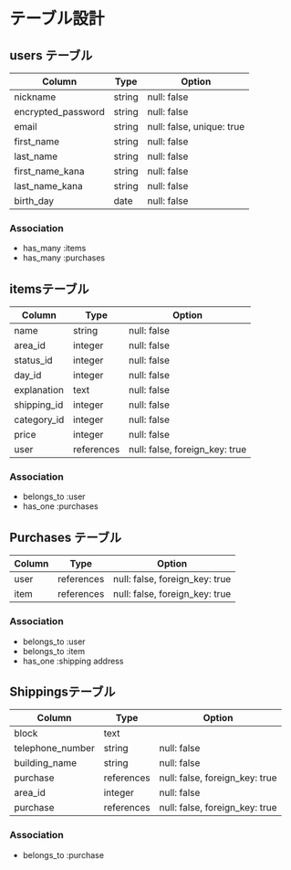 # テーブル設計

## users テーブル

| Column            | Type          | Option                       |
|------------------ |-------------- |--------------                |
| nickname          | string        |  null: false                 |  
| encrypted_password| string        |  null: false                 |  
| email             | string        |  null: false, unique: true   |  
| first_name        | string        |  null: false                 |  
| last_name         | string        |  null: false                 |  
| first_name_kana   | string        |  null: false                 |
| last_name_kana    | string        |  null: false                 |
| birth_day         | date          |  null: false                 |
###   Association
- has_many :items
- has_many :purchases

 





## itemsテーブル

| Column         | Type         | Option                          |
|----------------|------------- |---------------------------------|
|  name          | string       |null: false                      |  
|  area_id       | integer      |null: false                      |  
|  status_id     | integer      |null: false                      |  
|  day_id        | integer      |null: false                      |  
|  explanation   | text         |null: false                      |  
|  shipping_id   | integer      |null: false                      |  
|  category_id   | integer      |null: false                      |  
|  price         | integer      |null: false                      |  
|  user          | references   |null: false, foreign_key: true   |   

###   Association

- belongs_to :user
- has_one :purchases

## Purchases テーブル

| Column         | Type          | Option       |
|----------------|-------------  |--------------|
|  user          | references    |null: false, foreign_key: true   | 
|  item          | references    |null: false, foreign_key: true   | 


###   Association
- belongs_to :user
- belongs_to :item
- has_one    :shipping address

## Shippingsテーブル

| Column           | Type         | Option                          |
|----------------  |------------- |---------------------------------|
| block            | text         |                                 |  
| telephone_number | string       |null: false                      |  
| building_name    | string       |null: false                      |  
| purchase         | references   |null: false, foreign_key: true   |     
| area_id          | integer      |null: false                      |  
| purchase         | references   |null: false, foreign_key: true   | 
 

###   Association
- belongs_to :purchase

<!-- ## items_imagesテーブル

| Column         | Type          | Option       |
|----------------|-------------  |--------------|
|    image       | ActiveStorage |null: false   |  
|    item_id     | refereces    |null: false, foreign_key: true   |


###   Association
- belongs_to :item -->